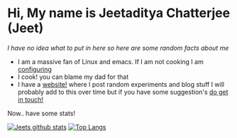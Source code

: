 # Hi, My name is Jeetaditya Chatterjee (Jeet)

_I have no idea what to put in here so here are some random facts about me_

- I am a massive fan of Linux and emacs. If I am not cooking I am
  [configuring](https://github.com/jeetelongname/dotfiles)
- I cook! you can blame my dad for that
- I have a [website!](https://jeetelongname.github.io) where I post random experiments and blog stuff I will probably add to this over time but if you have some suggestion's [do get in touch!](mailto:jeetelongname@gmail.com)

Now.. have some stats!

[![Jeets github stats](https://github-readme-stats.vercel.app/api?username=jeetelongname&show_icons=true&hide_border=true&theme=dark)](https://theuselessweb.site/)
[![Top Langs](https://github-readme-stats.vercel.app/api/top-langs/?username=jeetelongname&layout=compact&hide_border=true&theme=dark)](https://www.youtube.com/watch?v=l_xDjgTDmiY)
